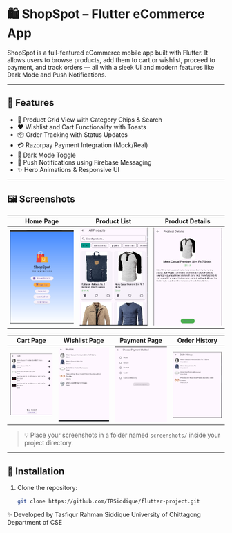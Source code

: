 # 🛍️ ShopSpot – Flutter eCommerce App

ShopSpot is a full-featured eCommerce mobile app built with Flutter. It allows users to browse products, add them to cart or wishlist, proceed to payment, and track orders — all with a sleek UI and modern features like Dark Mode and Push Notifications.

---

## 📱 Features

- 🛒 Product Grid View with Category Chips & Search  
- ❤️ Wishlist and Cart Functionality with Toasts  
- 📦 Order Tracking with Status Updates  
- 💳 Razorpay Payment Integration (Mock/Real)  
- 🌙 Dark Mode Toggle  
- 🔔 Push Notifications using Firebase Messaging  
- ✨ Hero Animations & Responsive UI  

---

## 🖼️ Screenshots

| Home Page | Product List | Product Details |
|-----------|--------------|-----------------|
| ![Home](lib/assets/s1.png) | ![Products](lib/assets/s2.png) | ![Details](lib/assets/s3.png) |

| Cart Page | Wishlist Page | Payment Page | Order History |
|-----------|---------------|---------------|----------------|
| ![Cart](lib/assets/s5.png) | ![Wishlist](lib/assets/s6.png) | ![Payment](lib/assets/s4.png) | ![Orders](lib/assets/s7.png) |

> 💡 Place your screenshots in a folder named `screenshots/` inside your project directory.

---

## 🔧 Installation

1. Clone the repository:
   ```bash
   git clone https://github.com/TRSiddique/flutter-project.git

✨ Developed by
Tasfiqur Rahman Siddique
University of Chittagong
Department of CSE

